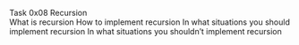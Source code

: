 Task 0x08 Recursion  
What is recursion
How to implement recursion
In what situations you should implement recursion
In what situations you shouldn’t implement recursion


